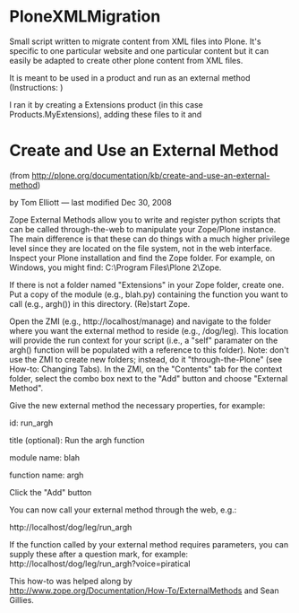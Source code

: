 PloneXMLMigration
=================

Small script written to migrate content from XML files into Plone. It's specific to one particular website and one particular content but it can easily be adapted to create other plone content from XML files.

It is meant to be used in a product and run as an external method (Instructions:  )

I ran it by creating a Extensions product (in this case Products.MyExtensions), adding these files to it and 


Create and Use an External Method 
==================================

(from http://plone.org/documentation/kb/create-and-use-an-external-method)
 
by Tom Elliott — last modified Dec 30, 2008

Zope External Methods allow you to write and register python scripts that can be called through-the-web to manipulate your Zope/Plone instance. The main difference is that these can do things with a much higher privilege level since they are located on the file system, not in the web interface.
Inspect your Plone installation and find the Zope folder. For example, on Windows, you might find: C:\Program Files\Plone 2\Zope.

If there is not a folder named "Extensions" in your Zope folder, create one.
Put a copy of the module (e.g., blah.py) containing the function you want to call (e.g., argh()) in this directory.
(Re)start Zope.

Open the ZMI (e.g., http://localhost/manage) and navigate to the folder where you want the external method to reside (e.g., /dog/leg). This location will provide the run context for your script (i.e., a "self" paramater on the argh() function will be populated with a reference to this folder). Note: don't use the ZMI to create new folders; instead, do it "through-the-Plone" (see How-to: Changing Tabs).
In the ZMI, on the "Contents" tab for the context folder, select the combo box next to the "Add" button and choose "External Method".

Give the new external method the necessary properties, for example:

id: run_argh

title (optional): Run the argh function

module name: blah

function name: argh

Click the "Add" button

You can now call your external method through the web, e.g.: 

http://localhost/dog/leg/run_argh

If the function called by your external method requires parameters, you can supply these after a question mark, for example: http://localhost/dog/leg/run_argh?voice=piratical

This how-to was helped along by http://www.zope.org/Documentation/How-To/ExternalMethods and Sean Gillies.
